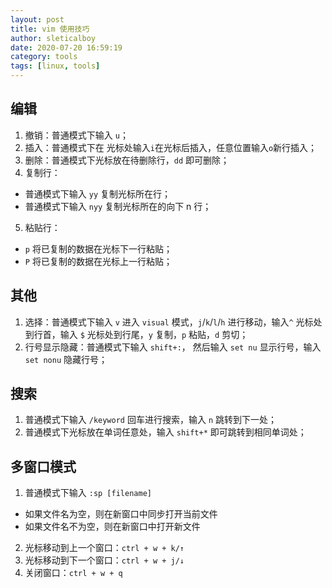```yaml
---
layout: post
title: vim 使用技巧
author: sleticalboy
date: 2020-07-20 16:59:19
category: tools
tags: [linux, tools]
---
```


## 编辑 
1. 撤销：普通模式下输入 `u`；
2. 插入：普通模式下在 光标处输入`i`在光标后插入，任意位置输入`o`新行插入；
3. 删除：普通模式下光标放在待删除行，`dd` 即可删除；
4. 复制行：
  - 普通模式下输入 `yy` 复制光标所在行；
  - 普通模式下输入 `nyy` 复制光标所在的向下 n 行；
5. 粘贴行：
  - `p` 将已复制的数据在光标下一行粘贴；
  - `P` 将已复制的数据在光标上一行粘贴；

## 其他
1. 选择：普通模式下输入 `v` 进入 `visual` 模式，`j`/`k`/`l`/`h` 进行移动，输入`^` 光标处到行首，输入 `$` 光标处到行尾，`y` 复制，`p` 粘贴，`d` 剪切；
2. 行号显示隐藏：普通模式下输入 `shift+:`， 然后输入 `set nu` 显示行号，输入 `set nonu` 隐藏行号；

## 搜索
1. 普通模式下输入 `/keyword` 回车进行搜索，输入 `n` 跳转到下一处；
2. 普通模式下光标放在单词任意处，输入 `shift+*` 即可跳转到相同单词处；

## 多窗口模式
1. 普通模式下输入 `:sp [filename]`
  - 如果文件名为空，则在新窗口中同步打开当前文件
  - 如果文件名不为空，则在新窗口中打开新文件
2. 光标移动到上一个窗口：`ctrl + w + k/↑`
3. 光标移动到下一个窗口：`ctrl + w + j/↓`
4. 关闭窗口：`ctrl + w + q`

